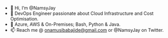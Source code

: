 - 👋 Hi, I’m @NamsyJay
- 👀 DevOps Engineer passionate about Cloud Infrastructure and Cost Optimisation.
- 🌱 Azure, AWS & On-Premises; Bash, Python & Java.
- 📫 Reach me @ onamusibabajide@gmail.com or @NamsyJay on Twitter.

<!---
NamsyJay/NamsyJay is a ✨ special ✨ repository because its `README.md` (this file) appears on your GitHub profile.
You can click the Preview link to take a look at your changes.
--->
